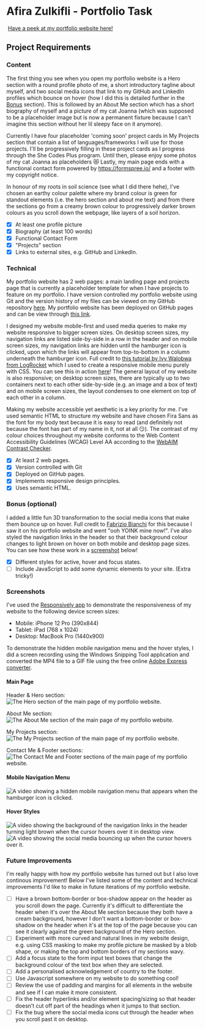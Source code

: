 #  Afira Zulkifli - Portfolio Task
​
[Have a peek at my portfolio website here!](https://afirazz.github.io/)
​
## Project Requirements


### Content

The first thing you see when you open my portfolio website is a Hero section with a round profile photo of me, a short introductory tagline about myself, and two social media icons that link to my GitHub and LinkedIn profiles which bounce on hover (how I did this is detailed further in the [Bonus](#bonus-optional) section). This is followed by an About Me section which has a short biography of myself and a picture of my cat Joanna (which was supposed to be a placeholder image but is now a permanent fixture because I can't imagine this section without her lil sleepy face on it anymore).

Currently I have four placeholder 'coming soon' project cards in My Projects section that contain a list of languages/frameworks I will use for those projects. I'll be progressively filling in these project cards as I progress through the She Codes Plus program. Until then, please enjoy some photos of my cat Joanna as placeholders :heart_eyes_cat: Lastly, my main page ends with a functional contact form powered by https://formspree.io/ and a footer with my copyright notice.

In honour of my roots in soil science (see what I did there hehe), I've chosen an earthy colour palette where my brand colour is green for standout elements (i.e. the hero section and about me text) and from there the sections go from a creamy brown colour to progressively darker brown colours as you scroll down the webpage, like layers of a soil horizon.

- [x] At least one profile picture
- [x] Biography (at least 100 words)
- [x] Functional Contact Form
- [x] "Projects" section
- [x] Links to external sites, e.g. GitHub and LinkedIn.
​
### Technical

My portfolio website has 2 web pages: a main landing page and projects page that is currently a placeholder template for when I have projects to feature on my portfolio. I have version controlled my portfolio website using Git and the version history of my files can be viewed on my GitHub repository [here](https://github.com/afirazz/afirazz.github.io). My portfolio website has been deployed on GitHub pages and can be view through [this link](https://afirazz.github.io/). 

I designed my website mobile-first and used media queries to make my website responsive to bigger screen sizes. On desktop screen sizes, my navigation links are listed side-by-side in a row in the header and on mobile screen sizes, my navigation links are hidden until the hamburger icon is clicked, upon which the links will appear from top-to-bottom in a column underneath the hamburger icon. Full credit to [this tutorial by Ivy Walobwa from LogRocket](https://blog.logrocket.com/create-responsive-mobile-menu-css-without-javascript/) which I used to create a responsive mobile menu purely with CSS. You can see this in action [here](#mobile-navigation-menu)! The general layout of my website is also responsive; on desktop screen sizes, there are typically up to two containers next to each other side-by-side (e.g. an image and a box of text) and on mobile screen sizes, the layout condenses to one element on top of each other in a column. 

Making my website accessible yet aesthetic is a key priority for me. I've used semantic HTML to structure my website and have chosen Fira Sans as the font for my body text because it is easy to read (and definitely not because the font has part of my name in it, not at all :smirk:). The contrast of my colour choices throughout my website conforms to the Web Content Accessibility Guidelines (WCAG) Level AA according to the [WebAIM Contrast Checker](https://webaim.org/resources/contrastchecker/).

- [x] At least 2 web pages.
- [x] Version controlled with Git
- [x] Deployed on GitHub pages.
- [x] Implements responsive design principles.
- [x] Uses semantic HTML.

### Bonus (optional)

I added a little fun 3D transformation to the social media icons that make them bounce up on hover. Full credit to [Fabrizio Bianchi](http://fabrizio.io/) for this because I saw it on his portfolio website and went "ooh YOINK mine now!". I've also styled the navigation links in the header so that their background colour changes to light brown on hover on both mobile and desktop page sizes. You can see how these work in a [screenshot](#hover-styles) below!

- [x] Different styles for active, hover and focus states.
- [ ] Include JavaScript to add some dynamic elements to your site. (Extra tricky!)
​
### Screenshots

I've used the [Responsively app](https://responsively.app/) to demonstrate the responsiveness of my website to the following device screen sizes:

- Mobile: iPhone 12 Pro (390x844)
- Tablet: iPad (768 x 1024)
- Desktop: MacBook Pro (1440x900)

To demonstrate the hidden mobile navigation menu and the hover styles, I did a screen recording using the Windows Snipping Tool application and converted the MP4 file to a GIF file using the free online [Adobe Express converter](https://www.adobe.com/express/feature/video/convert/mp4-to-gif).

####  Main Page 
Header & Hero section:
![The Hero section of the main page of my portfolio website.](./screenshots/header-hero-section.png)

About Me section:
![The About Me section of the main page of my portfolio website.](./screenshots/about-me-section.png)

My Projects section:
![The My Projects section of the main page of my portfolio website.](./screenshots/my-projects-section.png)

Contact Me & Footer sections:
![The Contact Me and Footer sections of the main page of my portfolio website.](./screenshots/contact-footer-section.png)

#### Mobile Navigation Menu
![A video showing a hidden mobile navigation menu that appears when the hamburger icon is clicked.](./screenshots/mobile-nav-menu.gif)

#### Hover Styles
![A video showing the background of the navigation links in the header turning light brown when the cursor hovers over it in desktop view.](./screenshots/desktop-nav-hover.gif)
![A video showing the social media bouncing up when the cursor hovers over it.](./screenshots/social-icon-bounce.gif)

### Future Improvements
I'm really happy with how my portfolio website has turned out but I also love continous improvement! Below I've listed some of the content and technical improvements I'd like to make in future iterations of my portfolio website.

- [ ] Have a brown bottom-border or box-shadow appear on the header as you scroll down the page. Currently it's difficult to differentiate the header when it's over the About Me section because they both have a cream background, however I don't want a bottom-border or box-shadow on the header when it's at the top of the page because you can see it clearly against the green background of the Hero section.
- [ ] Experiment with more curved and natural lines in my website design, e.g. using CSS masking to make my profile picture be masked by a blob shape, or making the top and bottom borders of my sections wavy.
- [ ] Add a focus state to the form input text boxes that change the background colour of the text box when they are selected.
- [ ] Add a personalised acknowledgement of country to the footer.
- [ ] Use Javascript somewhere on my website to do something cool!
- [ ] Review the use of padding and margins for all elements in the website and see if I can make it more consistent.
- [ ] Fix the header hyperlinks and/or element spacing/sizing so that header doesn’t cut off part of the headings when it jumps to that section.
- [ ] Fix the bug where the social media icons cut through the header when you scroll past it on desktop.
